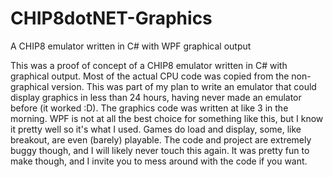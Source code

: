 # CHIP8dotNET-Graphics
A CHIP8 emulator written in C# with WPF graphical output

This was a proof of concept of a CHIP8 emulator written in C# with graphical output. Most of the actual CPU code was copied from the non-graphical version. This was part of my plan to write an emulator that could display graphics in less than 24 hours, having never made an emulator before (it worked :D). The graphics code was written at like 3 in the morning. WPF is not at all the best choice for something like this, but I know it pretty well so it's what I used. Games do load and display, some, like breakout, are even (barely) playable. The code and project are extremely buggy though, and I will likely never touch this again. It was pretty fun to make though, and I invite you to mess around with the code if you want.
